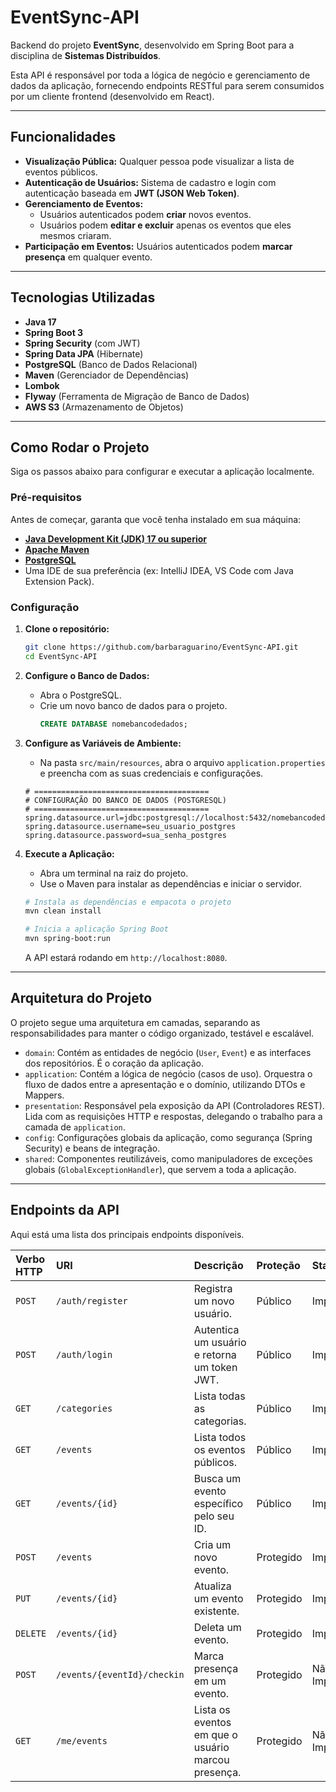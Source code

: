 # EventSync-API 

Backend do projeto **EventSync**, desenvolvido em Spring Boot para a disciplina de **Sistemas Distribuídos**.

Esta API é responsável por toda a lógica de negócio e gerenciamento de dados da aplicação, fornecendo endpoints RESTful para serem consumidos por um cliente frontend (desenvolvido em React).

---

## Funcionalidades

* **Visualização Pública:** Qualquer pessoa pode visualizar a lista de eventos públicos.
* **Autenticação de Usuários:** Sistema de cadastro e login com autenticação baseada em **JWT (JSON Web Token)**.
* **Gerenciamento de Eventos:**
    * Usuários autenticados podem **criar** novos eventos.
    * Usuários podem **editar e excluir** apenas os eventos que eles mesmos criaram.
* **Participação em Eventos:** Usuários autenticados podem **marcar presença** em qualquer evento.

---

## Tecnologias Utilizadas

* **Java 17**
* **Spring Boot 3**
* **Spring Security** (com JWT)
* **Spring Data JPA** (Hibernate)
* **PostgreSQL** (Banco de Dados Relacional)
* **Maven** (Gerenciador de Dependências)
* **Lombok**
* **Flyway** (Ferramenta de Migração de Banco de Dados)
* **AWS S3** (Armazenamento de Objetos)

---

## Como Rodar o Projeto

Siga os passos abaixo para configurar e executar a aplicação localmente.

### Pré-requisitos

Antes de começar, garanta que você tenha instalado em sua máquina:

* [**Java Development Kit (JDK) 17 ou superior**](https://www.oracle.com/java/technologies/downloads/#java17)
* [**Apache Maven**](https://maven.apache.org/download.cgi)
* [**PostgreSQL**](https://www.postgresql.org/download/)
* Uma IDE de sua preferência (ex: IntelliJ IDEA, VS Code com Java Extension Pack).

### Configuração

1.  **Clone o repositório:**
    ```bash
    git clone https://github.com/barbaraguarino/EventSync-API.git
    cd EventSync-API
    ```

2.  **Configure o Banco de Dados:**
    * Abra o PostgreSQL.
    * Crie um novo banco de dados para o projeto.
        ```sql
        CREATE DATABASE nomebancodedados;
        ```

3.  **Configure as Variáveis de Ambiente:**
    * Na pasta `src/main/resources`, abra o arquivo `application.properties` e preencha com as suas credenciais e configurações.

    ```properties
    # =======================================
    # CONFIGURAÇÃO DO BANCO DE DADOS (POSTGRESQL)
    # =======================================
    spring.datasource.url=jdbc:postgresql://localhost:5432/nomebancodedados
    spring.datasource.username=seu_usuario_postgres
    spring.datasource.password=sua_senha_postgres

    ```

4.  **Execute a Aplicação:**
    * Abra um terminal na raiz do projeto.
    * Use o Maven para instalar as dependências e iniciar o servidor.

    ```bash
    # Instala as dependências e empacota o projeto
    mvn clean install

    # Inicia a aplicação Spring Boot
    mvn spring-boot:run
    ```
    A API estará rodando em `http://localhost:8080`.

---

## Arquitetura do Projeto

O projeto segue uma arquitetura em camadas, separando as responsabilidades para manter o código organizado, testável e escalável.

* `domain`: Contém as entidades de negócio (`User`, `Event`) e as interfaces dos repositórios. É o coração da aplicação.
* `application`: Contém a lógica de negócio (casos de uso). Orquestra o fluxo de dados entre a apresentação e o domínio, utilizando DTOs e Mappers.
* `presentation`: Responsável pela exposição da API (Controladores REST). Lida com as requisições HTTP e respostas, delegando o trabalho para a camada de `application`.
* `config`: Configurações globais da aplicação, como segurança (Spring Security) e beans de integração.
* `shared`: Componentes reutilizáveis, como manipuladores de exceções globais (`GlobalExceptionHandler`), que servem a toda a aplicação.

---

## Endpoints da API

Aqui está uma lista dos principais endpoints disponíveis.

| Verbo HTTP | URI                         | Descrição                                          | Proteção  | Status           |
|:-----------|:----------------------------|:---------------------------------------------------|:----------|:-----------------|
| `POST`     | `/auth/register`            | Registra um novo usuário.                          | Público   | Implementado     |
| `POST`     | `/auth/login`               | Autentica um usuário e retorna um token JWT.       | Público   | Implementado     |
| `GET`      | `/categories`               | Lista todas as categorias.                         | Público   | Implementado     |
| `GET`      | `/events`                   | Lista todos os eventos públicos.                   | Público   | Implementado     |
| `GET`      | `/events/{id}`              | Busca um evento específico pelo seu ID.            | Público   | Implementado     |
| `POST`     | `/events`                   | Cria um novo evento.                               | Protegido | Implementado     |
| `PUT`      | `/events/{id}`              | Atualiza um evento existente.                      | Protegido | Implementado     |
| `DELETE`   | `/events/{id}`              | Deleta um evento.                                  | Protegido | Implementado     |
| `POST`     | `/events/{eventId}/checkin` | Marca presença em um evento.                       | Protegido | Não Implementado |
| `GET`      | `/me/events`                | Lista os eventos em que o usuário marcou presença. | Protegido | Não Implementado |
